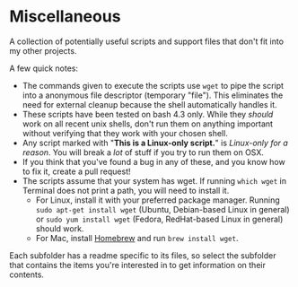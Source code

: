 # Miscellaneous
A collection of potentially useful scripts and support files that don't fit into my other projects.

A few quick notes:

* The commands given to execute the scripts use `wget` to pipe the script into a anonymous file descriptor (temporary "file").  This eliminates the need for external cleanup because the shell automatically handles it.
* These scripts have been tested on bash 4.3 only.  While they *should* work on all recent unix shells, don't run them on anything important without verifying that they work with your chosen shell.
* Any script marked with "**This is a Linux-only script.**" is *Linux-only for a reason*.  You will break a *lot* of stuff if you try to run them on OSX.
* If you think that you've found a bug in any of these, and you know how to fix it, create a pull request!
* The scripts assume that your system has wget.  If running `which wget` in Terminal does not print a path, you will need to install it.
  + For Linux, install it with your preferred package manager.  Running `sudo apt-get install wget` (Ubuntu, Debian-based Linux in general) or `sudo yum install wget` (Fedora, RedHat-based Linux in general) should work.
  + For Mac, install [Homebrew](http://brew.sh) and run `brew install wget`.

Each subfolder has a readme specific to its files, so select the subfolder that contains the items you're interested in to get information on their contents.
